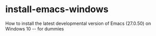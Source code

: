 # install-emacs-windows
How to install the latest developmental version of Emacs (27.0.50) on Windows 10 -- for dummies
